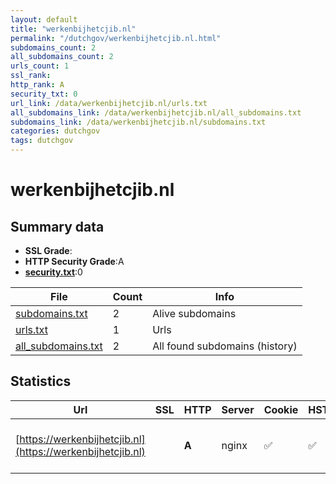 ```yaml
---
layout: default
title: "werkenbijhetcjib.nl"
permalink: "/dutchgov/werkenbijhetcjib.nl.html"
subdomains_count: 2
all_subdomains_count: 2
urls_count: 1
ssl_rank: 
http_rank: A
security_txt: 0
url_link: /data/werkenbijhetcjib.nl/urls.txt
all_subdomains_link: /data/werkenbijhetcjib.nl/all_subdomains.txt
subdomains_link: /data/werkenbijhetcjib.nl/subdomains.txt
categories: dutchgov
tags: dutchgov
---
```



# werkenbijhetcjib.nl
## Summary data


 - **SSL Grade**:
 - **HTTP Security Grade**:A
 - **[security.txt](https://www.digitaleoverheid.nl/nieuws/standaard-security-txt-nu-verplicht-voor-overheid/)**:0


| File       | Count | Info |
|------------|-------|------|
|[subdomains.txt](/DutchGovScope/data/werkenbijhetcjib.nl/subdomains.txt)|2|Alive subdomains|
|[urls.txt](/DutchGovScope/data/werkenbijhetcjib.nl/urls.txt)|1|Urls|
|[all_subdomains.txt](/DutchGovScope/data/werkenbijhetcjib.nl/all_subdomains.txt)|2|All found subdomains (history)|


## Statistics


| Url | SSL | HTTP | Server | Cookie | HSTS | CORS | CTO | CSP | XFO | XXP | RP |FP| Tech |Title |
|--------|-------|-------|------|------|------|------|------|------|------|------|------|------|------|------|
|[https://werkenbijhetcjib.nl](https://werkenbijhetcjib.nl)| | **A**|nginx|:white_check_mark: |:white_check_mark: | | |:warning: | :white_check_mark: | :white_check_mark: | :white_check_mark: | |Drupal:10 HSTS Nginx PHP|Home | Werken bi...|

